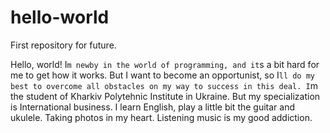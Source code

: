 # hello-world
First repository for future.

Hello, world!
I`m newby in the world of programming, and it`s a bit hard for me to get how it works. 
But I want to become an opportunist, so I`ll do my best to overcome all obstacles on my way to success in this deal.
I`m the student of Kharkiv Polytehnic Institute in Ukraine. But my specialization is International business.
I learn English, play a little bit the guitar and ukulele.
Taking photos in my heart.
Listening music is my good addiction.
